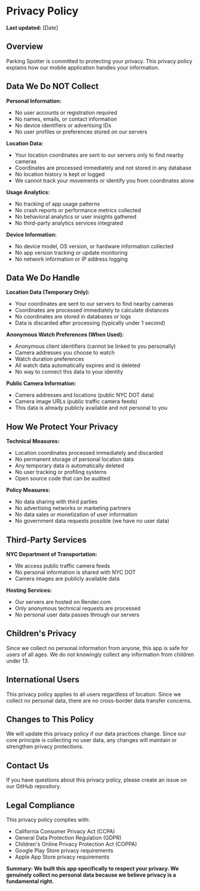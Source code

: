 # Privacy Policy

**Last updated:** [Date]

## Overview

Parking Spotter is committed to protecting your privacy. This privacy policy explains how our mobile application handles your information.

## Data We Do NOT Collect

**Personal Information:**
- No user accounts or registration required
- No names, emails, or contact information
- No device identifiers or advertising IDs
- No user profiles or preferences stored on our servers

**Location Data:**
- Your location coordinates are sent to our servers only to find nearby cameras
- Coordinates are processed immediately and not stored in any database
- No location history is kept or logged
- We cannot track your movements or identify you from coordinates alone

**Usage Analytics:**
- No tracking of app usage patterns
- No crash reports or performance metrics collected
- No behavioral analytics or user insights gathered
- No third-party analytics services integrated

**Device Information:**
- No device model, OS version, or hardware information collected
- No app version tracking or update monitoring
- No network information or IP address logging

## Data We Do Handle

**Location Data (Temporary Only):**
- Your coordinates are sent to our servers to find nearby cameras
- Coordinates are processed immediately to calculate distances
- No coordinates are stored in databases or logs
- Data is discarded after processing (typically under 1 second)

**Anonymous Watch Preferences (When Used):**
- Anonymous client identifiers (cannot be linked to you personally)
- Camera addresses you choose to watch
- Watch duration preferences
- All watch data automatically expires and is deleted
- No way to connect this data to your identity

**Public Camera Information:**
- Camera addresses and locations (public NYC DOT data)
- Camera image URLs (public traffic camera feeds)
- This data is already publicly available and not personal to you

## How We Protect Your Privacy

**Technical Measures:**
- Location coordinates processed immediately and discarded
- No permanent storage of personal location data
- Any temporary data is automatically deleted
- No user tracking or profiling systems
- Open source code that can be audited

**Policy Measures:**
- No data sharing with third parties
- No advertising networks or marketing partners
- No data sales or monetization of user information
- No government data requests possible (we have no user data)

## Third-Party Services

**NYC Department of Transportation:**
- We access public traffic camera feeds
- No personal information is shared with NYC DOT
- Camera images are publicly available data

**Hosting Services:**
- Our servers are hosted on Render.com
- Only anonymous technical requests are processed
- No personal user data passes through our servers

## Children's Privacy

Since we collect no personal information from anyone, this app is safe for users of all ages. We do not knowingly collect any information from children under 13.

## International Users

This privacy policy applies to all users regardless of location. Since we collect no personal data, there are no cross-border data transfer concerns.

## Changes to This Policy

We will update this privacy policy if our data practices change. Since our core principle is collecting no user data, any changes will maintain or strengthen privacy protections.

## Contact Us

If you have questions about this privacy policy, please create an issue on our GitHub repository.

## Legal Compliance

This privacy policy complies with:
- California Consumer Privacy Act (CCPA)
- General Data Protection Regulation (GDPR)
- Children's Online Privacy Protection Act (COPPA)
- Google Play Store privacy requirements
- Apple App Store privacy requirements

**Summary: We built this app specifically to respect your privacy. We genuinely collect no personal data because we believe privacy is a fundamental right.** 